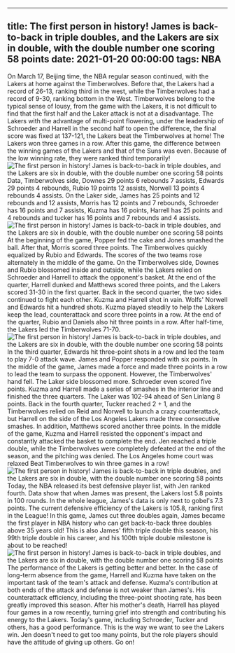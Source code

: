 
---
title: The first person in history! James is back-to-back in triple doubles, and the Lakers are six in double, with the double number one scoring 58 points
date: 2021-01-20 00:00:00
tags:  NBA
---
On March 17, Beijing time, the NBA regular season continued, with the Lakers at home against the Timberwolves. Before that, the Lakers had a record of 26-13, ranking third in the west, while the Timberwolves had a record of 9-30, ranking bottom in the West. Timberwolves belong to the typical sense of lousy, from the game with the Lakers, it is not difficult to find that the first half and the Laker attack is not at a disadvantage. The Lakers with the advantage of multi-point flowering, under the leadership of Schroeder and Harrell in the second half to open the difference, the final score was fixed at 137-121, the Lakers beat the Timberwolves at home! The Lakers won three games in a row. After this game, the difference between the winning games of the Lakers and that of the Suns was even. Because of the low winning rate, they were ranked third temporarily!
![The first person in history! James is back-to-back in triple doubles, and the Lakers are six in double, with the double number one scoring 58 points](09e93027-0f6e-42a9-8c41-bc6f997ab20f.gif)
Data, Timberwolves side, Downes 29 points 6 rebounds 7 assists, Edwards 29 points 4 rebounds, Rubio 19 points 12 assists, Norwell 13 points 4 rebounds 4 assists. On the Laker side, James has 25 points and 12 rebounds and 12 assists, Morris has 12 points and 7 rebounds, Schroeder has 16 points and 7 assists, Kuzma has 16 points, Harrell has 25 points and 4 rebounds and tucker has 16 points and 7 rebounds and 4 assists.
![The first person in history! James is back-to-back in triple doubles, and the Lakers are six in double, with the double number one scoring 58 points](58bac2c3-42e3-4408-875f-8511187d822a.gif)
At the beginning of the game, Popper fed the cake and Jones smashed the ball. After that, Morris scored three points. The Timberwolves quickly equalized by Rubio and Edwards. The scores of the two teams rose alternately in the middle of the game. On the Timberwolves side, Downes and Rubio blossomed inside and outside, while the Lakers relied on Schroeder and Harrell to attack the opponent's basket. At the end of the quarter, Harrell dunked and Matthews scored three points, and the Lakers scored 31-30 in the first quarter. Back in the second quarter, the two sides continued to fight each other. Kuzma and Harrell shot in vain. Wolfs' Norwell and Edwards hit a hundred shots. Kuzma played steadily to help the Lakers keep the lead, counterattack and score three points in a row. At the end of the quarter, Rubio and Daniels also hit three points in a row. After half-time, the Lakers led the Timberwolves 71-70.
![The first person in history! James is back-to-back in triple doubles, and the Lakers are six in double, with the double number one scoring 58 points](64cf6a03-090a-474e-8d23-de027c6ddd85.gif)
In the third quarter, Edwards hit three-point shots in a row and led the team to play 7-0 attack wave. James and Popper responded with six points. In the middle of the game, James made a force and made three points in a row to lead the team to surpass the opponent. However, the Timberwolves' hand fell. The Laker side blossomed more. Schroeder even scored five points. Kuzma and Harrell made a series of smashes in the interior line and finished the three quarters. The Laker was 102-94 ahead of Sen Linlang 8 points. Back in the fourth quarter, Tucker reached 2 + 1, and the Timberwolves relied on Reid and Norwell to launch a crazy counterattack, but Harrell on the side of the Los Angeles Lakers made three consecutive smashes. In addition, Matthews scored another three points. In the middle of the game, Kuzma and Harrell resisted the opponent's impact and constantly attacked the basket to complete the end. Jen reached a triple double, while the Timberwolves were completely defeated at the end of the season, and the pitching was denied. The Los Angeles home court was relaxed Beat Timberwolves to win three games in a row!
![The first person in history! James is back-to-back in triple doubles, and the Lakers are six in double, with the double number one scoring 58 points](83e74a7a-ee45-4265-9907-e5786b32bb08.gif)
Today, the NBA released its best defensive player list, with Jen ranked fourth. Data show that when James was present, the Lakers lost 5.8 points in 100 rounds. In the whole league, James's data is only next to gobel's 7.3 points. The current defensive efficiency of the Lakers is 105.8, ranking first in the League! In this game, James cut three doubles again, James became the first player in NBA history who can get back-to-back three doubles above 35 years old! This is also James' fifth triple double this season, his 99th triple double in his career, and his 100th triple double milestone is about to be reached!
![The first person in history! James is back-to-back in triple doubles, and the Lakers are six in double, with the double number one scoring 58 points](48f6c7b5-4093-4147-a568-3e013ee8e9d0.gif)
The performance of the Lakers is getting better and better. In the case of long-term absence from the game, Harrell and Kuzma have taken on the important task of the team's attack and defense. Kuzma's contribution at both ends of the attack and defense is not weaker than James's. His counterattack efficiency, including the three-point shooting rate, has been greatly improved this season. After his mother's death, Harrell has played four games in a row recently, turning grief into strength and contributing his energy to the Lakers. Today's game, including Schroeder, Tucker and others, has a good performance. This is the way we want to see the Lakers win. Jen doesn't need to get too many points, but the role players should have the attitude of giving up others. Go on!